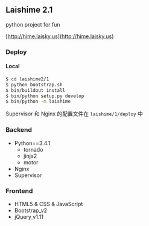 Laishime 2.1
---

python project for fun

[http://hime.laisky.us](http://hime.laisky.us)

### Deploy

#### Local

```sh
$ cd laishime2/1
$ python bootstrap.sh
$ bin/buildout install
$ bin/python setup.py develop
$ bin/python -m laishime
```

Supervisor 和 Nginx 的配置文件在 `laishime/1/deploy` 中

### Backend

- Python==3.4.1
    - tornado
    - jinja2
    - motor
- Nginx
- Supervisor

### Frontend

- HTML5 & CSS & JavaScript
- Bootstrap_v2
- jQuery_v1.11
